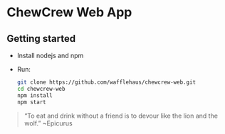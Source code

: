 # ChewCrew Web App

## Getting started

- Install nodejs and npm
- Run:

	```bash
	git clone https://github.com/wafflehaus/chewcrew-web.git
	cd chewcrew-web
	npm install
	npm start
	```


> “To eat and drink without a friend is to devour like the lion and the wolf.” ~Epicurus
